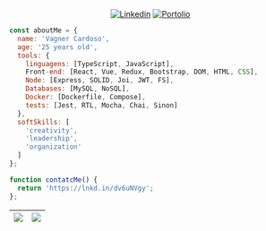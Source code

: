 <div align="center">
  <a href="https://www.linkedin.com/in/vagner-cardos-santos/" target="_blank" rel="external"><img src="https://img.shields.io/badge/LinkedIn-0077B5?style=for-the-badge&logo=linkedin&logoColor=white" alt="Linkedin"></a>
  <a href="https://kadraknb.github.io" target="_blank"><img src="https://img.shields.io/badge/Portfolio-%23000000.svg?style=for-the-badge&logo=firefox&logoColor=#FF7139" alt="Portolio"></a> 
</div>

```JavaScript
const aboutMe = {
  name: 'Vagner Cardoso',
  age: '25 years old',
  tools: {
    linguagens: [TypeScript, JavaScript],
    Front-end: [React, Vue, Redux, Bootstrap, DOM, HTML, CSS],
    Node: [Express, SOLID, Joi, JWT, FS],
    Databases: [MySQL, NoSQL],
    Docker: [Dockerfile, Compose],
    tests: [Jest, RTL, Mocha, Chai, Sinon]
  },
  softSkills: [
    'creativity',
    'leadership',
    'organization'
  ]
};

function contatcMe() {
  return 'https://lnkd.in/dv6uNVgy';
};
```

| ![](http://github-profile-summary-cards.vercel.app/api/cards/profile-details?username=kadraknb&theme=github_dark) | ![](http://github-profile-summary-cards.vercel.app/api/cards/stats?username=kadraknb&theme=github_dark) |
| :-: | :-: |


